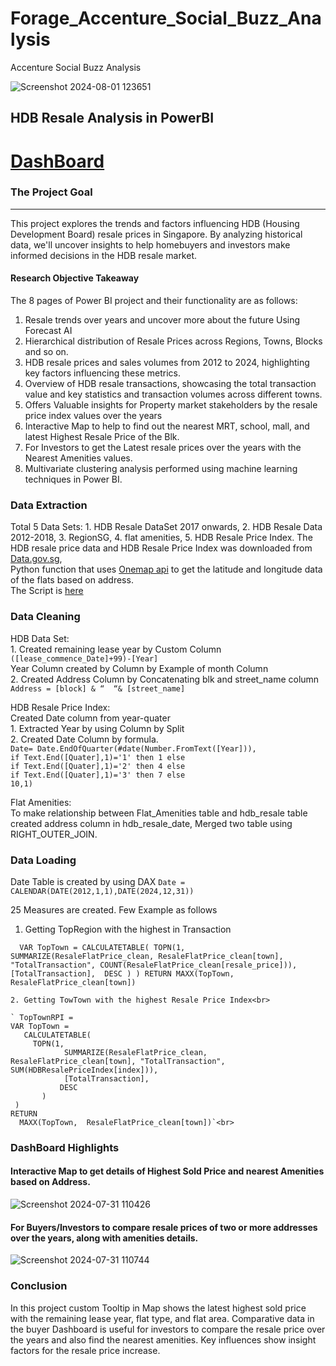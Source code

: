 # Forage_Accenture_Social_Buzz_Analysis
Accenture Social Buzz Analysis

![Screenshot 2024-08-01 123651](https://github.com/user-attachments/assets/35a883de-b85a-46b2-ae36-04833e2d9330)

## HDB Resale Analysis in PowerBI  
# [DashBoard](https://app.powerbi.com/groups/me/reports/bd97f543-142a-4314-9cc3-99aa63b8eaf5/d1284b876aaa72599b39?experience=power-bi&pbi_source=storytelling_addin)
### The Project Goal
____
This project explores the trends and factors influencing HDB (Housing Development Board) resale prices in Singapore. By analyzing historical data, we'll uncover insights to help homebuyers and investors make informed decisions in the HDB resale market.

#### Research Objective Takeaway 
The 8 pages of Power BI project and their functionality are as follows:

  1. Resale trends over years and uncover   more about the future Using Forecast AI
  2. Hierarchical distribution of Resale Prices across Regions, Towns, Blocks and so on.
  3. HDB resale prices and sales volumes from 2012 to 2024, highlighting key factors influencing these metrics.
  4. Overview of HDB resale transactions, showcasing the total transaction value and key statistics and  transaction volumes across different towns.
  5. Offers Valuable insights for Property market stakeholders by the resale price index values over the years
  6. Interactive Map to help to find out the nearest MRT, school, mall, and latest Highest Resale Price of the Blk.
  7. For Investors to get the Latest resale prices over the years with the Nearest Amenities values.
  8. Multivariate clustering analysis performed using machine learning techniques in Power BI.

### Data Extraction
Total 5 Data Sets:
    1. HDB Resale DataSet 2017 onwards, 
    2. HDB Resale Data 2012-2018,
    3. RegionSG, 
    4. flat amenities, 
    5. HDB Resale Price Index.
The HDB resale price data and HDB Resale Price Index was downloaded from [Data.gov.sg](https://beta.data.gov.sg/datasets?agencies=Housing+and+Development+Board+%28HDB%29&resultId=d_60a6c3d88483cf63d2063c93771a6aeb),<br> 
Python function that uses [Onemap api](https://www.onemap.gov.sg/apidocs/apidocs) to get the latitude and longitude data of the flats based on address.<br> 
The Script is [here](https://github.com/PRABHAEZHIL/HDB_Resale_Analysis/blob/main/GeoCapstone%20(1).ipynb)

### Data Cleaning
HDB Data Set:<br>
	1. Created remaining lease year by Custom Column `([lease_commence_Date]+99)-[Year]`<br>
		    Year Column created by Column by Example of month Column<br>
	2. Created Address Column by Concatenating blk and street_name column 
		     `Address = [block] & “  “& [street_name]`<br>
       
HDB Resale Price Index:<br>
Created Date column from year-quater<br>
  	1. Extracted Year by using Column by Split <br>
  	2. Created Date Column by formula.<br>
           `Date= Date.EndOfQuarter(#date(Number.FromText([Year])),`<br>
           `if Text.End([Quater],1)='1' then 1 else`<br>
           `if Text.End([Quater],1)='2' then 4 else`<br>
           `if Text.End([Quater],1)='3' then 7 else`<br>
           `10,1)`<br>

Flat Amenities:<br>
	To make relationship between Flat_Amenities table and hdb_resale  table created address column in hdb_resale_date, Merged two table using RIGHT_OUTER_JOIN.

### Data Loading
Date Table is created by using DAX `Date = CALENDAR(DATE(2012,1,1),DATE(2024,12,31))`<br>

25 Measures are created. Few Example as follows <br>
  1. Getting TopRegion with the highest  in Transaction<br>
 
  `  VAR TopTown =
      CALCULATETABLE(
        TOPN(1, 
            SUMMARIZE(ResaleFlatPrice_clean, ResaleFlatPrice_clean[town], "TotalTransaction", COUNT(ResaleFlatPrice_clean[resale_price])),
            [TotalTransaction], 
            DESC
        )
    )
RETURN
    MAXX(TopTown,  ResaleFlatPrice_clean[town])`<br>
    
    2. Getting TowTown with the highest Resale Price Index<br>
    
    ` TopTownRPI = 
	VAR TopTown =
 	   CALCULATETABLE(
   	     TOPN(1, 
    	        SUMMARIZE(ResaleFlatPrice_clean, ResaleFlatPrice_clean[town], "TotalTransaction", SUM(HDBResalePriceIndex[index])),
    	        [TotalTransaction], 
     	       DESC
     	   )
   	 )
	RETURN
  	  MAXX(TopTown,  ResaleFlatPrice_clean[town])`<br>

### DashBoard Highlights
#### Interactive Map to get details of Highest Sold Price and nearest Amenities based on Address.
![Screenshot 2024-07-31 110426](https://github.com/user-attachments/assets/fda8d92c-6e8f-4115-a58c-147f5c648fbe)


#### For Buyers/Investors to compare resale prices of two or more addresses over the years, along with amenities details.
![Screenshot 2024-07-31 110744](https://github.com/user-attachments/assets/9dabe4b3-eed8-4c41-994d-c935f8374ebf)


### Conclusion

In this project custom Tooltip in Map shows the latest highest sold price with the remaining lease year, flat type, and flat area. Comparative data in the buyer Dashboard is useful for investors to compare the resale price over the years and also find the nearest amenities. Key influences show insight factors for the resale price increase.
